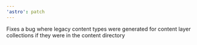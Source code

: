 ```yaml
---
'astro': patch
---
```


Fixes a bug where legacy content types were generated for content layer collections if they were in the content directory
